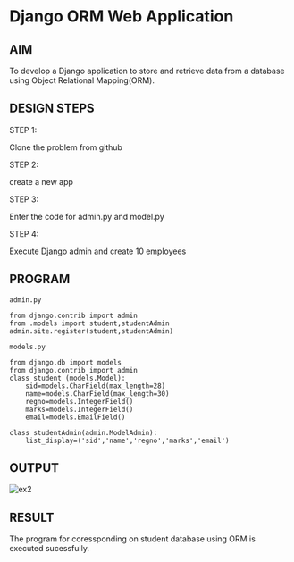 # Django ORM Web Application

## AIM
To develop a Django application to store and retrieve data from a database using Object Relational Mapping(ORM).

## DESIGN STEPS
STEP 1:

Clone the problem from github

STEP 2:

create a new app

STEP 3:

Enter the code for admin.py and model.py

STEP 4:

Execute Django admin and create 10 employees

## PROGRAM
```
admin.py 

from django.contrib import admin
from .models import student,studentAdmin 
admin.site.register(student,studentAdmin)

models.py

from django.db import models
from django.contrib import admin
class student (models.Model):
    sid=models.CharField(max_length=28)
    name=models.CharField(max_length=30)
    regno=models.IntegerField()
    marks=models.IntegerField()
    email=models.EmailField()

class studentAdmin(admin.ModelAdmin):
    list_display=('sid','name','regno','marks','email')
```    



## OUTPUT
![ex2](https://github.com/JAYAVARTHAN-P/django-orm-app/assets/121369281/f36b362c-9bfd-41b8-a9ce-97b140f14c04)


## RESULT
The program for coressponding on student database using ORM is executed sucessfully.
